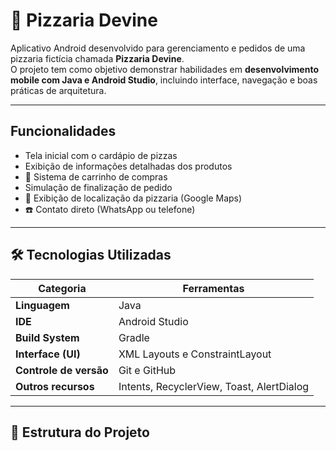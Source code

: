 # 🍕 Pizzaria Devine

Aplicativo Android desenvolvido para gerenciamento e pedidos de uma pizzaria fictícia chamada **Pizzaria Devine**.  
O projeto tem como objetivo demonstrar habilidades em **desenvolvimento mobile com Java e Android Studio**, incluindo interface, navegação e boas práticas de arquitetura.

---

## Funcionalidades

- Tela inicial com o cardápio de pizzas  
- Exibição de informações detalhadas dos produtos  
- 🛒 Sistema de carrinho de compras  
- Simulação de finalização de pedido  
- 📍 Exibição de localização da pizzaria (Google Maps)  
- ☎️ Contato direto (WhatsApp ou telefone)

---

## 🛠️ Tecnologias Utilizadas

| Categoria | Ferramentas |
|------------|-------------|
| **Linguagem** | Java |
| **IDE** | Android Studio |
| **Build System** | Gradle |
| **Interface (UI)** | XML Layouts e ConstraintLayout |
| **Controle de versão** | Git e GitHub |
| **Outros recursos** | Intents, RecyclerView, Toast, AlertDialog |

---

## 📂 Estrutura do Projeto

